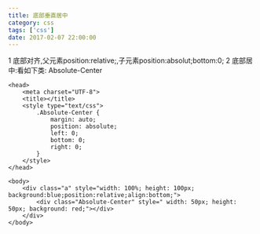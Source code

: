 ```yaml
---
title: 底部垂直居中
category: css
tags: ['css']
date: 2017-02-07 22:00:00
---
```

1 底部对齐,父元素position:relative;,子元素position:absolut;bottom:0;
2 底部居中:看如下类: Absolute-Center
<!DOCTYPE html>
<html>

	<head>
		<meta charset="UTF-8">
		<title></title>
		<style type="text/css">
			.Absolute-Center {
				margin: auto;
				position: absolute;
				left: 0;
				bottom: 0;
				right: 0;
			}
		</style>
	</head>

	<body>
		<div class="a" style="width: 100%; height: 100px; background:blue;position:relative;align:bottom;">
			<div class="Absolute-Center" style=" width: 50px; height: 50px; background: red;"></div>
		</div>
	</body>

</html>
